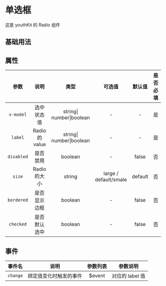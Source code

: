 <!-- 加载 demo 组件 start -->
<script setup>
import demo from './demo.vue'
</script>
<!-- 加载 demo 组件 end -->

<!-- 正文开始 -->

# 单选框

这是 youthKit 的 Radio 组件

## 基础用法

<Preview comp-name="Radio" demo-name="demo">
  <demo />
</Preview>

## 属性

|    参数    |      说明      |           类型           |        可选值         | 默认值  | 是否必填 |
| :--------: | :------------: | :----------------------: | :-------------------: | :-----: | :------: |
| `v-model`  |   选中状态值   | string\| number\|boolean |           -           |    -    |    是    |
|  `label`   | Radio 的 value | string\| number\|boolean |           -           |    -    |    是    |
| `disabled` |    是否禁用    |         boolean          |           -           |  false  |    否    |
|   `size`   |  Radio 的大小  |          string          | large / default/smale | default |    否    |
| `bordered` |  是否显示边框  |         boolean          |           -           |  false  |    否    |
| `checked`  |  是否默认选中  |         boolean          |           -           |  false  |    否    |

## 事件

|  事件名  |          说明          | 参数列表 |    参数说明     |
| :------: | :--------------------: | :------: | :-------------: |
| `change` | 绑定值变化时触发的事件 |  $event  | 对应的 label 值 |
